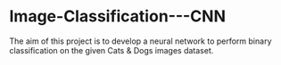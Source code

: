 # Image-Classification---CNN
The aim of this project is to develop a neural network to perform binary classification on the given Cats &amp; Dogs images dataset.
